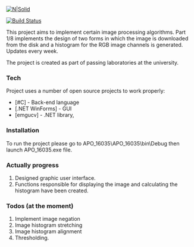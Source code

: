 [![N|Solid](https://cldup.com/dTxpPi9lDf.thumb.png)](https://nodesource.com/products/nsolid)

[![Build Status](https://travis-ci.org/joemccann/dillinger.svg?branch=master)](https://travis-ci.org/joemccann/dillinger)

This project aims to implement certain image processing algorithms. Part 1/8 implements the design of two forms in which the image is downloaded from the disk and a histogram for the RGB image channels is generated. Updates every week.

The project is created as part of passing laboratories at the university.
### Tech

Project uses a number of open source projects to work properly:

* [#C] - Back-end language
* [.NET WinForms] - GUI
* [emgucv] - .NET library,

### Installation

To run the project please go to APO_16035\APO_16035\bin\Debug then launch APO_16035.exe file.

### Actually progress
1) Designed graphic user interface.
2) Functions responsible for displaying the image and calculating the histogram have been created.

### Todos (at the moment)

1) Implement image negation
2) Image histogram stretching
3) Image histogram alignment
4) Thresholding.
